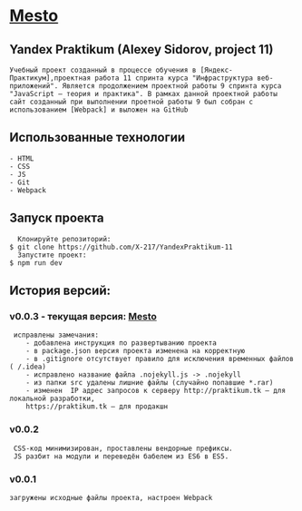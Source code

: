 # [Mesto]

## Yandex Praktikum (Alexey Sidorov, project 11) 

    Учебный проект созданный в процессе обучения в [Яндекс-Практикум],проектная работа 11 спринта курса "Инфраструктура веб-приложений". Является продолжением проектной работы 9 спринта курса "JavaScript — теория и практика". В рамках данной проектной работы сайт созданный при выполнении проетной работы 9 был собран с использованием [Webpack] и выложен на GitHub

## Использованные технологии
    - HTML
    - CSS
    - JS
    - Git
    - Webpack

## Запуск проекта
      Клонируйте репозиторий:
    $ git clone https://github.com/X-217/YandexPraktikum-11
      Запустите проект:
    $ npm run dev  
    
## История версий:    
    
### v0.0.3 - текущая версия:  [Mesto]

     исправлены замечания:
        - добавлена инструкция по развертыванию проекта
        - в package.json версия проекта изменена на корректную
        - в .gitignore отсутствует правило для исключения временных файлов ( /.idea)
        - исправлено название файла .nojekyll.js -> .nojekyll
        - из папки src удалены лишние файлы (случайно попавшие *.rar)
        - изменен  IP адрес запросов к серверу http://praktikum.tk — для локальной разработки, 
        https://praktikum.tk — для продакшн
        
### v0.0.2

     CSS-код минимизирован, проставлены вендорные префиксы.
     JS разбит на модули и переведён бабелем из ES6 в ES5.
     
### v0.0.1

    загружены исходные файлы проекта, настроен Webpack
    
    
[Mesto]: <https://x-217.github.io/YandexPraktikum-11/>
[Яндекс-Практикум]: <https://praktikum.yandex.ru/>
[Webpack]: <https://webpack.js.org/> 